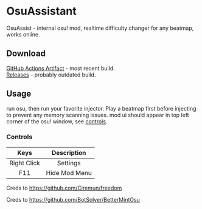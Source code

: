 # OsuAssistant

OsuAssist - internal osu! mod, realtime difficulty changer for any beatmap, works online.  


## Download

[GitHub Actions Artifact](https://github.com/botsolver/bettermintosu/actions) - most recent build.  
[Releases](https://github.com/botsolver/bettermintosu/releases/latest) - probably outdated build.  

## Usage

run osu, then run your favorite injector. Play a beatmap first before injecting to prevent any memory scanning issues.
mod ui should appear in top left corner of the osu! window, see [controls](#controls).

### Controls

|    Keys     |   Description  |
|:-----------:|:--------------:|
| Right Click |    Settings    |
| F11         |  Hide Mod Menu |

Creds to https://github.com/Ciremun/freedom

Creds to https://github.com/BotSolver/BetterMintOsu
